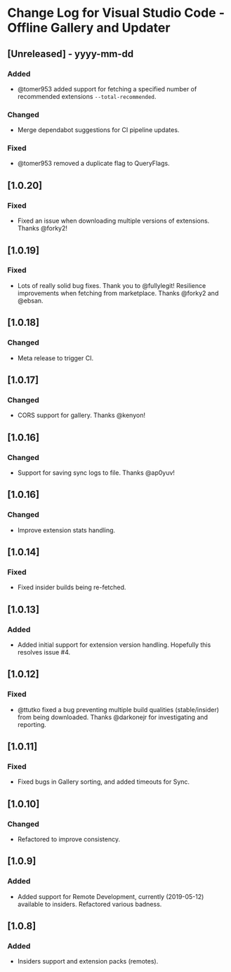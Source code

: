 
# Change Log for Visual Studio Code - Offline Gallery and Updater
 
## [Unreleased] - yyyy-mm-dd

### Added
 - @tomer953 added support for fetching a specified number of recommended extensions `--total-recommended`.

### Changed
 - Merge dependabot suggestions for CI pipeline updates.

### Fixed
 - @tomer953 removed a duplicate flag to QueryFlags.

## [1.0.20]
### Fixed
 - Fixed an issue when downloading multiple versions of extensions. Thanks @forky2!
 
## [1.0.19]

### Fixed
 - Lots of really solid bug fixes. Thank you to @fullylegit! Resilience improvements when fetching from marketplace. Thanks @forky2 and @ebsan.


## [1.0.18]
   
### Changed
 - Meta release to trigger CI. 


## [1.0.17]
   
### Changed
 - CORS support for gallery. Thanks @kenyon!
  
## [1.0.16]

### Changed
 - Support for saving sync logs to file. Thanks @ap0yuv!


## [1.0.16]

### Changed
 - Improve extension stats handling.

  
## [1.0.14]

### Fixed
 - Fixed insider builds being re-fetched. 

  
## [1.0.13]
 
### Added
 - Added initial support for extension version handling. Hopefully this resolves issue #4.


## [1.0.12]
 
### Fixed 
 - @ttutko fixed a bug preventing multiple build qualities (stable/insider) from being downloaded. Thanks @darkonejr for investigating and reporting.

  
## [1.0.11]

### Fixed
 - Fixed bugs in Gallery sorting, and added timeouts for Sync.
 
  
## [1.0.10]

### Changed
 - Refactored to improve consistency.


## [1.0.9]
 
### Added
 - Added support for Remote Development, currently (2019-05-12) available to insiders. Refactored various badness.


## [1.0.8]
 
### Added
 - Insiders support and extension packs (remotes).

